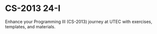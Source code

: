 # CS-2013 24-I
Enhance your Programming III (CS-2013) journey at UTEC with exercises, templates, and materials. 
